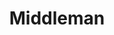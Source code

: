 ---
title: Middleman
icon: images/icons/middleman.svg
official_url: https://middlemanapp.com/
vitalstats_url: https://www.staticgen.com/middleman
taxonomy: ssg
url: /middleman-themes
---
